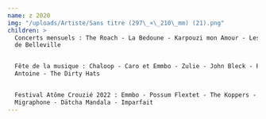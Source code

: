 ```yaml
---
name: z 2020
img: "/uploads/Artiste/Sans titre (297\_×\_210\_mm) (21).png"
children: >
  Concerts mensuels : The Roach - La Bedoune - Karpouzi mon Amour - Les Triplets
  de Belleville


  Fête de la musique : Chaloop - Caro et Emmbo - Zulie - John Bleck - Pierre
  Antoine - The Dirty Hats


  Festival Atôme Crouzié 2022 : Emmbo - Possum Flextet - The Koppers - Urgence
  Migraphone - Dätcha Mandala - Imparfait
---
```


